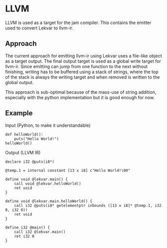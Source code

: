 # LLVM

LLVM is used as a target for the jam compiler. This contains the emitter used to convert Lekvar to llvm-ir.

## Approach

The current approach for emitting llvm-ir using Lekvar uses a file-like object as a target output. The final output target is used as a global write target for llvm-ir. Since emitting can jump from one function to the next without finishing, writing has to be buffered using a stack of strings, where the top of the stack is always the writing target and when removed is written to the global output.

This approach is sub-optimal because of the mass-use of string addition, especially with the python implementation but it is good enough for now.

## Example

Input (Python, to make it understandable)

```
def helloWorld():
    puts("Hello World!")
helloWorld()
```

Output (LLVM IR)

```
declare i32 @puts(i8*)

@temp.1 = internal constant [13 x i8] c"Hello World!\00"

define void @lekvar.main() {
    call void @lekvar.helloWorld()
    ret void
}

define void @lekvar.main.helloWorld() {
    call i32 @puts(i8* getelementptr inbounds ([13 x i8]* @temp.1, i32 0, i32 0))
    ret void
}

define i32 @main() {
    call i32 @lekvar.main()
    ret i32 0
}
```
